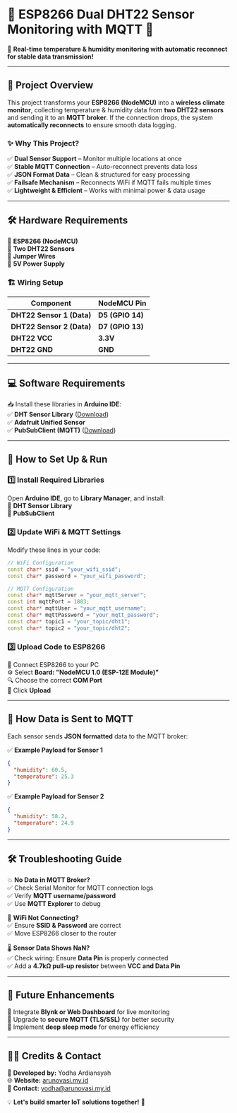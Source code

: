 # 🌱 **ESP8266 Dual DHT22 Sensor Monitoring with MQTT** 🚀  

📌 **Real-time temperature & humidity monitoring with automatic reconnect for stable data transmission!**  

---

## 🎯 **Project Overview**  
This project transforms your **ESP8266 (NodeMCU)** into a **wireless climate monitor**, collecting temperature & humidity data from **two DHT22 sensors** and sending it to an **MQTT broker**. If the connection drops, the system **automatically reconnects** to ensure smooth data logging.  

### ✨ **Why This Project?**  
✅ **Dual Sensor Support** – Monitor multiple locations at once  
✅ **Stable MQTT Connection** – Auto-reconnect prevents data loss  
✅ **JSON Format Data** – Clean & structured for easy processing  
✅ **Failsafe Mechanism** – Reconnects WiFi if MQTT fails multiple times  
✅ **Lightweight & Efficient** – Works with minimal power & data usage  

---

## 🛠 **Hardware Requirements**  
🔹 **ESP8266 (NodeMCU)**  
🔹 **Two DHT22 Sensors**  
🔹 **Jumper Wires**  
🔹 **5V Power Supply**  

### 🏗 **Wiring Setup**  

| **Component** | **NodeMCU Pin** |
|--------------|---------------|
| **DHT22 Sensor 1 (Data)** | **D5 (GPIO 14)** |
| **DHT22 Sensor 2 (Data)** | **D7 (GPIO 13)** |
| **DHT22 VCC** | **3.3V** |
| **DHT22 GND** | **GND** |

---

## 💻 **Software Requirements**  
📥 Install these libraries in **Arduino IDE**:  
✅ **DHT Sensor Library** ([Download](https://github.com/adafruit/DHT-sensor-library))  
✅ **Adafruit Unified Sensor**  
✅ **PubSubClient (MQTT)** ([Download](https://github.com/knolleary/pubsubclient))  

---

## 🔧 **How to Set Up & Run**  

### **1️⃣ Install Required Libraries**  
Open **Arduino IDE**, go to **Library Manager**, and install:  
📌 **DHT Sensor Library**  
📌 **PubSubClient**  

### **2️⃣ Update WiFi & MQTT Settings**  
Modify these lines in your code:  

```cpp
// WiFi Configuration
const char* ssid = "your_wifi_ssid";     
const char* password = "your_wifi_password"; 

// MQTT Configuration
const char* mqttServer = "your_mqtt_server";   
const int mqttPort = 1883;                     
const char* mqttUser = "your_mqtt_username";   
const char* mqttPassword = "your_mqtt_password"; 
const char* topic1 = "your_topic/dht1";        
const char* topic2 = "your_topic/dht2";        
```

### **3️⃣ Upload Code to ESP8266**  
🔌 Connect ESP8266 to your PC  
⚙️ Select **Board: "NodeMCU 1.0 (ESP-12E Module)"**  
🔍 Choose the correct **COM Port**  
🚀 Click **Upload**  

---

## 📡 **How Data is Sent to MQTT**  

Each sensor sends **JSON formatted** data to the MQTT broker:  

✅ **Example Payload for Sensor 1**  
```json
{
  "humidity": 60.5,
  "temperature": 25.3
}
```

✅ **Example Payload for Sensor 2**  
```json
{
  "humidity": 58.2,
  "temperature": 24.9
}
```

---

## 🛠 **Troubleshooting Guide**  

💥 **No Data in MQTT Broker?**  
✅ Check Serial Monitor for MQTT connection logs  
✅ Verify **MQTT username/password**  
✅ Use **MQTT Explorer** to debug  

📶 **WiFi Not Connecting?**  
✅ Ensure **SSID & Password** are correct  
✅ Move ESP8266 closer to the router  

🌡 **Sensor Data Shows NaN?**  
✅ Check wiring: Ensure **Data Pin** is properly connected  
✅ Add a **4.7kΩ pull-up resistor** between **VCC and Data Pin**  

---

## 🚀 **Future Enhancements**  
🔹 Integrate **Blynk or Web Dashboard** for live monitoring  
🔹 Upgrade to **secure MQTT (TLS/SSL)** for better security  
🔹 Implement **deep sleep mode** for energy efficiency  

---

## 👨‍💻 **Credits & Contact**  
🎯 **Developed by:** Yodha Ardiansyah  
🌐 **Website:** [arunovasi.my.id](https://arunovasi.my.id)  
📧 **Contact:** yodha@arunovasi.my.id  

💡 **Let's build smarter IoT solutions together!** 🚀
